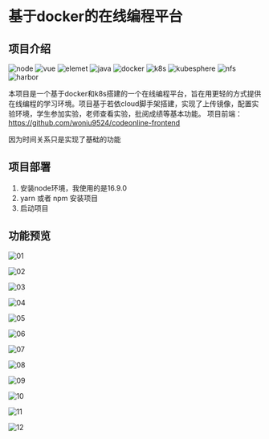 # 基于docker的在线编程平台

## 项目介绍

![node](https://img.shields.io/badge/node-%20v16.19.0-yellowgreen) ![vue](https://img.shields.io/badge/vue-3-brightgreen) ![elemet](https://img.shields.io/badge/element-plus-green) ![java](https://img.shields.io/badge/java-8-brightgreen) ![docker](https://img.shields.io/badge/docker-19.3.8%20%2B-blue) ![k8s](https://img.shields.io/badge/kubernetes-v1.22.12-red) ![kubesphere](https://img.shields.io/badge/kubesphere-v3.3.2-orange) ![nfs](https://img.shields.io/badge/-nfs-blue) ![harbor](https://img.shields.io/badge/-harbor-lightgrey)

本项目是一个基于docker和k8s搭建的一个在线编程平台，旨在用更轻的方式提供在线编程的学习环境。项目基于若依cloud脚手架搭建，实现了上传镜像，配置实验环境，学生参加实验，老师查看实验，批阅成绩等基本功能。
项目前端：https://github.com/woniu9524/codeonline-frontend

因为时间关系只是实现了基础的功能

## 项目部署
1. 安装node环境，我使用的是16.9.0
2. yarn 或者 npm 安装项目
3. 启动项目



## 功能预览

![01](img/01.png)

![02](img/02.png)

![03](img/03.png)

![04](img/04.png)

![05](img/05.png)

![06](img/06.png)

![07](img/07.png)

![08](img/08.png)

![09](img/09.png)

![10](img/10.png)

![11](img/11.png)

![12](img/12.png)
